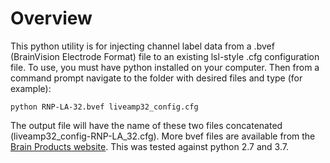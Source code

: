 # Overview

This python utility is for injecting channel label data from a .bvef (BrainVision Electrode Format) file to an existing lsl-style .cfg configuration file. To use, you must have python installed on your computer. Then from a command prompt navigate to the folder with desired files and type (for example): 
  ```
  python RNP-LA-32.bvef liveamp32_config.cfg
  ```
The output file will have the name of these two files concatenated (liveamp32_config-RNP-LA_32.cfg). More bvef files are available from the [Brain Products website](https://www.brainproducts.com/downloads.php?kid=44). This was tested against python 2.7 and 3.7.

